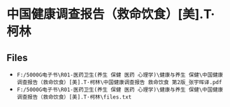# 中国健康调查报告（救命饮食）[美].T·柯林

## Files

- `F:/5000G电子书\R01-医药卫生(养生 保健 医药 心理学)\健康与养生 保健\中国健康调查报告（救命饮食）[美].T·柯林\中国健康调查报告 救命饮食 第2版_张宇晖译.pdf`
- `F:/5000G电子书\R01-医药卫生(养生 保健 医药 心理学)\健康与养生 保健\中国健康调查报告（救命饮食）[美].T·柯林\files.txt`
